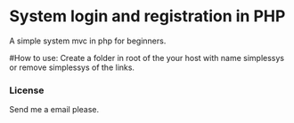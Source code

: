 # System login and registration in PHP

A simple system mvc in php for 
beginners.

#How to use:
Create a folder in root of the your host with name simplessys or remove simplessys of the links.

<h3>License</h3>

Send me a email please.
